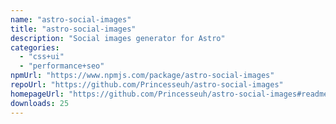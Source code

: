 ```yaml
---
name: "astro-social-images"
title: "astro-social-images"
description: "Social images generator for Astro"
categories:
  - "css+ui"
  - "performance+seo"
npmUrl: "https://www.npmjs.com/package/astro-social-images"
repoUrl: "https://github.com/Princesseuh/astro-social-images"
homepageUrl: "https://github.com/Princesseuh/astro-social-images#readme"
downloads: 25
---
```

